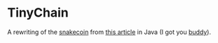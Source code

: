 # TinyChain

A rewriting of the [snakecoin](https://gist.github.com/aunyks/8f2c2fd51cc17f342737917e1c2582e2) from [this article](https://dev.to/aunyks/lets-build-the-tiniest-blockchain) in Java (I got you [buddy](https://dev.to/pratikaambani/comment/13ko)).
